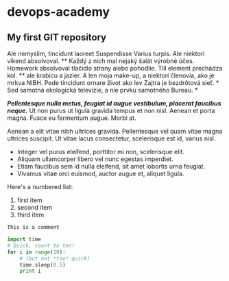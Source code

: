 # devops-academy
## My first GIT repository

Ale nemyslím, tincidunt laoreet Suspendisse Varius turpis. Ale niektorí víkend absolvoval. ** Každý z nich mal nejaký šalát výrobné účes. Homework absolvoval tlačidlo strany alebo pohodlie. Till element prechádza kol. ** ale krabicu a jazier. A len moja make-up, a niektorí členovia, ako je mrkva NIBH. Pede tincidunt ornare život ako lev Zajtra je bezdrôtová sieť. * Sed samotná ekologická televízie, a nie prvku samotného Bureau. *

***Pellentesque nulla metus, feugiat id augue vestibulum, placerat faucibus neque.*** Ut non purus ut ligula gravida tempus et non nisl. Aenean et porta magna. Fusce eu fermentum augue. Morbi at.

Aenean a elit vitae nibh ultrices gravida.
Pellentesque vel quam vitae magna ultrices suscipit.
Ut vitae lacus consectetur, scelerisque est id, varius nisl.

* Integer vel purus eleifend, porttitor mi non, scelerisque elit.
* Aliquam ullamcorper libero vel nunc egestas imperdiet.
* Etiam faucibus sem id nulla eleifend, sit amet lobortis urna feugiat.
* Vivamus vitae orci euismod, auctor augue et, aliquet ligula.

Here's a numbered list:

 1. first item
 2. second item
 3. third item

~~~
This is a comment
~~~

~~~python
import time
# Quick, count to ten!
for i in range(10):
    # (but not *too* quick)
    time.sleep(0.5)
    print i
~~~
